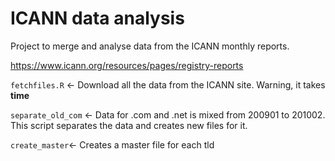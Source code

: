 # ICANN data analysis

 Project to merge and analyse data from the ICANN monthly reports.

https://www.icann.org/resources/pages/registry-reports

`fetchfiles.R` <- Download all the data from the ICANN site. Warning, it takes **time**

`separate_old_com` <- Data for .com and .net is mixed from 200901 to 201002. This script separates the data and creates new files for it.

`create_master`<- Creates a master file for each tld




